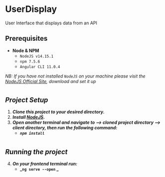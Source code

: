 # UserDisplay
User Interface that displays data from an API



## **Prerequisites**


- **Node & NPM**
	- `NodeJS v14.15.1`
	- `npm 7.5.6`
	- `Angular CLI 11.0.4`


*NB: If you have not installed `NodeJS` on your machine please visit the [NodeJS Official Site](https://nodejs.org/en/), download and set it up*

#

## ***Project Setup***

1. **_Clone this project to your desired directory._**
2. **_Install [NodeJS](https://nodejs.org/en/)._**
3. **_Open another terminal and navigate to --> cloned project directory --> client directory, then run the following command:_**
	- **_`npm install`_**


#

## ***Running the project***
4. ***On your frontend terminal run:***
   - **_`ng serve --open` _**



#
